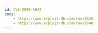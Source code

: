 ```yaml
---
id: CVE-2009-1644
pocs:
    - https://www.exploit-db.com/raw/8625
    - https://www.exploit-db.com/raw/8640
---
```

